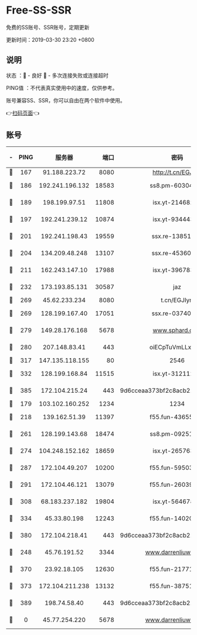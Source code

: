 # Free-SS-SSR

免费的SS账号、SSR账号，定期更新

更新时间：2019-03-30 23:20 +0800

## 说明

状态     ：🙂 - 良好 🙁 - 多次连接失败或连接超时

PING值   ：不代表真实使用中的速度，仅供参考。

账号兼容SS、SSR，你可以自由在两个软件中使用。

👉[扫码页面](https://liesauer.github.io/Free-SS-SSR/)👈

## 账号

|-|PING|服务器|端口|密码|加密方式|区域|
|:----:|:----:|:-----:|-----:|:----:|:----:|:----:|
|🙂|167|91.188.223.72|8080|http://t.cn/EGJIyrl|rc4-md5|RU|
|🙂|186|192.241.196.132|18583|ss8.pm-60304703|aes-256-cfb|US|
|🙂|189|198.199.97.51|11808|isx.yt-21468252|aes-256-cfb|US|
|🙂|197|192.241.239.12|10874|isx.yt-93444361|aes-256-cfb|US|
|🙂|201|192.241.198.43|19559|ssx.re-13851105|aes-256-cfb|US|
|🙂|204|134.209.48.248|13107|ssx.re-45360921|aes-256-cfb|US|
|🙂|211|162.243.147.10|17988|isx.yt-39678389|aes-256-cfb|US|
|🙂|232|173.193.85.131|30587|jaz|aes-256-cfb|US|
|🙂|269|45.62.233.234|8080|t.cn/EGJIyrl|rc4-md5|CA|
|🙂|269|128.199.167.40|17051|ssx.re-03740989|aes-256-cfb|SG|
|🙂|279|149.28.176.168|5678|www.sphard.com|aes-256-cfb|AU|
|🙂|280|207.148.83.41|443|oiECpTuVmLLxk4Ts|aes-256-cfb|AU|
|🙂|317|147.135.118.155|80|2546|chacha20|US|
|🙂|332|128.199.168.84|11515|isx.yt-31211205|aes-256-cfb|SG|
|🙂|385|172.104.215.24|443|9d6cceaa373bf2c8acb22e60b6a58be6|aes-256-cfb|US|
|🙂|179|103.102.160.252|1234|1234|rc4-md5|JP|
|🙂|218|139.162.51.39|11397|f55.fun-43655311|aes-256-cfb|SG|
|🙂|261|128.199.143.68|18474|ss8.pm-09251863|aes-256-cfb|SG|
|🙂|274|104.248.152.162|18659|isx.yt-26576357|aes-256-cfb|SG|
|🙂|287|172.104.49.207|10200|f55.fun-59503435|aes-256-cfb|SG|
|🙂|291|172.104.46.121|13079|f55.fun-26039696|aes-256-cfb|SG|
|🙂|308|68.183.237.182|19804|isx.yt-56467810|aes-256-cfb|SG|
|🙂|334|45.33.80.198|12243|f55.fun-14020939|aes-256-cfb|US|
|🙂|380|172.104.218.41|443|9d6cceaa373bf2c8acb22e60b6a58be6|aes-256-cfb|US|
|🙁|248|45.76.191.52|3344|www.darrenliuwei.com|aes-256-cfb|JP|
|🙁|370|23.92.18.105|12630|f55.fun-21771517|aes-256-cfb|US|
|🙁|373|172.104.211.238|13132|f55.fun-38751809|aes-256-cfb|US|
|🙁|389|198.74.58.40|443|9d6cceaa373bf2c8acb22e60b6a58be6|aes-256-cfb|US|
|🙁|0|45.77.254.220|5678|www.darrenliuwei.com|aes-256-cfb|SG|
